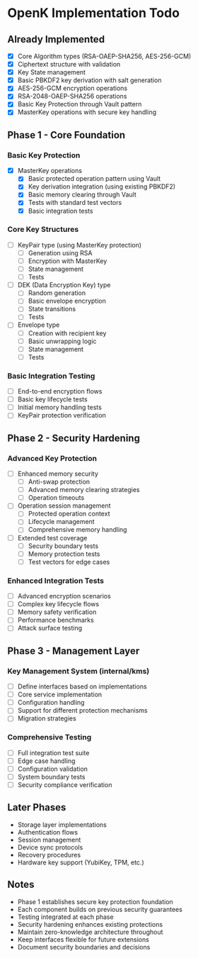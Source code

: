 # OpenK Implementation Todo

## Already Implemented
- [x] Core Algorithm types (RSA-OAEP-SHA256, AES-256-GCM)
- [x] Ciphertext structure with validation
- [x] Key State management
- [x] Basic PBKDF2 key derivation with salt generation
- [x] AES-256-GCM encryption operations
- [x] RSA-2048-OAEP-SHA256 operations
- [x] Basic Key Protection through Vault pattern
- [x] MasterKey operations with secure key handling

## Phase 1 - Core Foundation
### Basic Key Protection
- [x] MasterKey operations
  - [x] Basic protected operation pattern using Vault
  - [x] Key derivation integration (using existing PBKDF2)
  - [x] Basic memory clearing through Vault
  - [x] Tests with standard test vectors
  - [x] Basic integration tests

### Core Key Structures
- [ ] KeyPair type (using MasterKey protection)
  - [ ] Generation using RSA
  - [ ] Encryption with MasterKey
  - [ ] State management
  - [ ] Tests
- [ ] DEK (Data Encryption Key) type
  - [ ] Random generation
  - [ ] Basic envelope encryption
  - [ ] State transitions
  - [ ] Tests
- [ ] Envelope type
  - [ ] Creation with recipient key
  - [ ] Basic unwrapping logic
  - [ ] State management
  - [ ] Tests

### Basic Integration Testing
- [ ] End-to-end encryption flows
- [ ] Basic key lifecycle tests
- [ ] Initial memory handling tests
- [ ] KeyPair protection verification

## Phase 2 - Security Hardening
### Advanced Key Protection
- [ ] Enhanced memory security
  - [ ] Anti-swap protection
  - [ ] Advanced memory clearing strategies
  - [ ] Operation timeouts
- [ ] Operation session management
  - [ ] Protected operation context
  - [ ] Lifecycle management
  - [ ] Comprehensive memory handling
- [ ] Extended test coverage
  - [ ] Security boundary tests
  - [ ] Memory protection tests
  - [ ] Test vectors for edge cases

### Enhanced Integration Tests
- [ ] Advanced encryption scenarios
- [ ] Complex key lifecycle flows
- [ ] Memory safety verification
- [ ] Performance benchmarks
- [ ] Attack surface testing

## Phase 3 - Management Layer
### Key Management System (internal/kms)
- [ ] Define interfaces based on implementations
- [ ] Core service implementation
- [ ] Configuration handling
- [ ] Support for different protection mechanisms
- [ ] Migration strategies

### Comprehensive Testing
- [ ] Full integration test suite
- [ ] Edge case handling
- [ ] Configuration validation
- [ ] System boundary tests
- [ ] Security compliance verification

## Later Phases
- Storage layer implementations
- Authentication flows
- Session management
- Device sync protocols
- Recovery procedures
- Hardware key support (YubiKey, TPM, etc.)

## Notes
- Phase 1 establishes secure key protection foundation
- Each component builds on previous security guarantees
- Testing integrated at each phase
- Security hardening enhances existing protections
- Maintain zero-knowledge architecture throughout
- Keep interfaces flexible for future extensions
- Document security boundaries and decisions